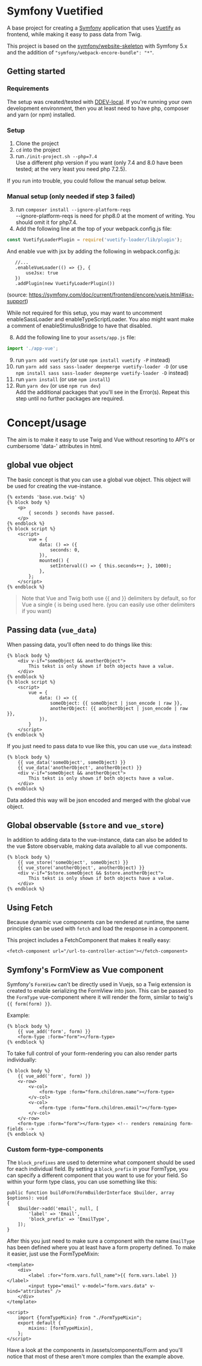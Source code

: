 # Symfony Vuetified

A base project for creating a [Symfony](https://symfony.com/) application that uses
[Vuetify](https://vuetifyjs.com/en/) as frontend, while making it easy to pass data from Twig.

This project is based on the [symfony/website-skeleton](https://github.com/symfony/website-skeleton)
with Symfony 5.x and the addition of `"symfony/webpack-encore-bundle": "*"`.

## Getting started

### Requirements

The setup was created/tested with [DDEV-local](https://ddev.readthedocs.io/en/stable/).
If you're running your own development environment, then you at least need to have php,
composer and yarn (or npm) installed.

### Setup

1. Clone the project
2. `cd` into the project
3. run`./init-project.sh --php=7.4`   
   Use a different php version if you want (only 7.4 and 8.0 have been tested; at the very least you need php 7.2.5).

If you run into trouble, you could follow the manual setup below.
   
### Manual setup (only needed if step 3 failed)

3. run `composer install --ignore-platform-reqs`  
   --ignore-platform-reqs is need for php8.0 at the moment of writing.
   You should omit it for php7.4.
7. Add the following line at the top of your webpack.config.js file:
```js
const VuetifyLoaderPlugin = require('vuetify-loader/lib/plugin');
```
And enable vue with jsx by adding the following in webpack.config.js:  
 ```
    //...
    .enableVueLoader(() => {}, {
        useJsx: true
    })
    .addPlugin(new VuetifyLoaderPlugin())
 ```
(source: https://symfony.com/doc/current/frontend/encore/vuejs.html#jsx-support)

While not required for this setup, you may want to uncomment enableSassLoader and enableTypeScriptLoader.
You also might want make a comment of enableStimulusBridge to have that disabled.

8. Add the following line to your `assets/app.js` file:
```js
import './app-vue';
```
9. run `yarn add vuetify` (or use `npm install vuetify -P` instead)
10. run `yarn add sass sass-loader deepmerge vuetify-loader -D`
    (or use `npm install sass sass-loader deepmerge vuetify-loader -D` instead)
11. run `yarn install` (or use `npm install`) 
12. Run `yarn dev` (or use `npm run dev`)  
    Add the additional packages that you'll see in the Error(s).
   Repeat this step until no further packages are required.

# Concept/usage

The aim is to make it easy to use Twig and Vue without resorting to API's or
cumbersome 'data-' attributes in html.

## global vue object

The basic concept is that you can use a global vue object. This
object will be used for creating the vue-instance.

```twig
{% extends 'base.vue.twig' %}
{% block body %}
    <p>
        { seconds } seconds have passed.
    </p>
{% endblock %}
{% block script %}
    <script>
        vue = {
            data: () => ({
                seconds: 0,
            }),
            mounted() {
                setInterval(() => { this.seconds++; }, 1000);
            },
        };
    </script>
{% endblock %}
```

> Note that Vue and Twig both use {{ and }} delimiters by default, so for Vue a single { is being used here.
> (you can easily use other delimiters if you want)

## Passing data (`vue_data`) 

When passing data,  you’ll often need to do things like this:

```twig
{% block body %}
    <div v-if="someObject && anotherObject">
        This tekst is only shown if both objects have a value.
    </div>
{% endblock %}
{% block script %}
    <script>
        vue = {
            data: () => ({
                someObject: {{ someObject | json_encode | raw }},
                anotherObject: {{ anotherObject | json_encode | raw }},
            }),
        }
    </script>
{% endblock %}
```

If you just need to pass data to vue like this, you can use `vue_data` instead:

```twig
{% block body %}
    {{ vue_data('someObject', someObject) }}
    {{ vue_data('anotherObject', anotherObject) }}
    <div v-if="someObject && anotherObject">
        This tekst is only shown if both objects have a value.
    </div>
{% endblock %}
```

Data added this way will be json encoded and merged with the global vue object.


## Global observable (`$store` and `vue_store`)

In addition to adding data to the vue-instance, data can also be added to the vue $store observable, making
data available to all vue components.
```twig
{% block body %}
    {{ vue_store('someObject', someObject) }}
    {{ vue_store('anotherObject', anotherObject) }}
    <div v-if="$store.someObject && $store.anotherObject">
        This tekst is only shown if both objects have a value.
    </div>
{% endblock %}
```


## Using Fetch

Because dynamic vue components can be rendered at runtime, the same principles can be used with `fetch` and load the response in a component.

This project includes a FetchComponent that makes it really easy:
```
<fetch-component url="/url-to-controller-action"></fetch-component>
```


## Symfony's FormView as Vue component

Symfony's `FormView` can't be directly used in Vuejs,
so a Twig extension is created to enable serializing the FormView into json.
This can be passed to the `FormType` vue-component where it will render the form,
similar to twig's `{{ form(form) }}`.

Example:
```twig
{% block body %}
    {{ vue_add('form', form) }}
    <form-type :form="form"></form-type>
{% endblock %}
```

To take full control of your form-rendering you can also render parts individually:

```twig
{% block body %}
    {{ vue_add('form', form) }}
    <v-row>
        <v-col>
            <form-type :form="form.children.name"></form-type>
        </v-col>
        <v-col>
            <form-type :form="form.children.email"></form-type>
        </v-col>
    </v-row>
    <form-type :form="form"></form-type> <!-- renders remaining form-fields -->
{% endblock %}
```


### Custom form-type-components

The `block_prefixes` are used to determine what component should be used for each individual field.
By setting a `block_prefix` in your FormType, you can specify a different component that you want to use for your
field. So within your form type class, you can use something like this:
```
public function buildForm(FormBuilderInterface $builder, array $options): void
{
    $builder->add('email', null, [
        'label' => 'Email',
        'block_prefix' => 'EmailType',
    ]);
}
```

After this you just need to make sure a component with the name `EmailType` has been defined where you at least
have a form property defined. To make it easier, just use the FormTypeMixin:
```vue
<template>
    <div>
        <label :for="form.vars.full_name">{{ form.vars.label }}</label>
        <input type="email" v-model="form.vars.data" v-bind="attributes" />
    </div>
</template>

<script>
    import {formTypeMixin} from "./FormTypeMixin";
    export default {
        mixins: [formTypeMixin],
    };
</script>
```

Have a look at the components in /assets/components/Form and you'll notice that most of these aren't more
complex than the example above.
